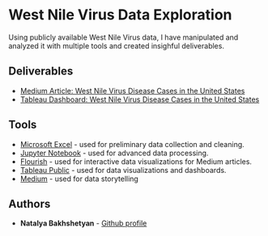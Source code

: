# West Nile Virus Data Exploration

Using publicly available West Nile Virus data, I have manipulated and analyzed it with multiple tools and created insighful deliverables.


## Deliverables

* [Medium Article: West Nile Virus Disease Cases in the United States](https://natalyabakhshetyan.medium.com/west-nile-virus-disease-cases-in-the-united-states-8b3e18e92422)
* [Tableau Dashboard: West Nile Virus Disease Cases in the United States](https://public.tableau.com/views/WestNileVirusDiseaseCasesintheUnitedStatesfrom1999to2019/Dashboard1?:language=en&:display_count=y&publish=yes&:origin=viz_share_link)


## Tools

* [Microsoft Excel](https://www.microsoft.com/en-us/microsoft-365/excel) - used for preliminary data collection and cleaning.
* [Jupyter Notebook](https://jupyter.org/) - used for advanced data processing.
* [Flourish](https://flourish.studio) - used for interactive data visualizations for Medium articles.
* [Tableau Public](https://public.tableau.com/en-us/s/) - used for data visualizations and dashboards.
* [Medium](https://medium.com) - used for data storytelling


## Authors

* **Natalya Bakhshetyan** - [Github profile](https://github.com/natalyabakhshetyan)

